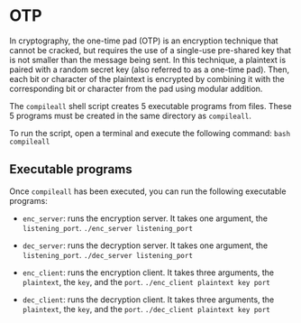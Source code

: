 # OTP
In cryptography, the one-time pad (OTP) is an encryption technique that cannot be cracked, but requires the use of a single-use pre-shared key that is not smaller than the message being sent. In this technique, a plaintext is paired with a random secret key (also referred to as a one-time pad). Then, each bit or character of the plaintext is encrypted by combining it with the corresponding bit or character from the pad using modular addition.

The `compileall` shell script creates 5 executable programs from files. These 5 programs must be created in the same directory as `compileall`.

To run the script, open a terminal and execute the following command:
```bash compileall```


## Executable programs
Once `compileall` has been executed, you can run the following executable programs:

- `enc_server`: runs the encryption server. It takes one argument, the `listening_port`.
  ```./enc_server listening_port```

- `dec_server`: runs the decryption server. It takes one argument, the `listening_port`.
  ```./dec_server listening_port```

- `enc_client`: runs the encryption client. It takes three arguments, the `plaintext`, the `key`, and the `port`.
  ```./enc_client plaintext key port```

- `dec_client`: runs the decryption client. It takes three arguments, the `plaintext`, the `key`, and the `port`.
  ```./dec_client plaintext key port```
